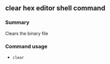 ## clear hex editor shell command

### Summary

Clears the binary file

### Command usage

* `clear`